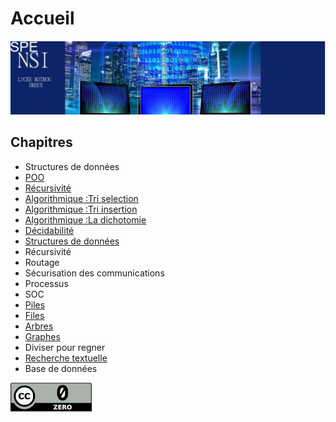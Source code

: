 # Accueil
[![alt text](../images/nsiBandeau.png)](https://www.lyceerotroudreux.com)
 

## Chapitres
* Structures de données
* [POO](<poo.md>)
* [Récursivité](<recursivite.md>)
*  [Algorithmique :Tri selection ](<algorithmique/Les Tris/tri_selection.md>)
* [Algorithmique :Tri insertion ](<algorithmique/Les Tris/tri_insertion.md>)
*  [Algorithmique :La dichotomie](<algorithmique/dichotomie.md>)
* [Décidabilité](<decidabilite.md>)
* [Structures de données](<sda/files.md>)
* Récursivité
* Routage
* Sécurisation des communications
* Processus
* SOC
* [Piles](<sda/piles.md>)
* [Files](<sda/files.md>)
* [Arbres](<algorithmique/algoArbre.md>)
* [Graphes](<algorithmique/algoGraphe.md>)
* Diviser pour regner
* [Recherche textuelle](<rechercheTextuelle.md>) 
* Base de données

[![alt text](../images/cc.png)](https://creativecommons.org/publicdomain/zero/1.0/deed.fr)                  
